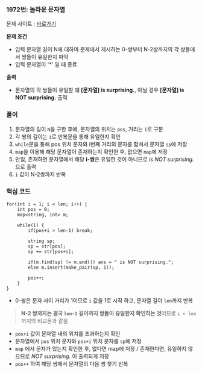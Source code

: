 ### 1972번: 놀라운 문자열

문제 사이트 : [바로가기](https://www.acmicpc.net/problem/1972)

**문제 조건**
- 입력 문자열 길이 N에 대하여 문제에서 제시하는 0-쌍부터 N-2쌍까지의 각 쌍들에서 쌍들이 유일한지 파악
- 입력 문자열이 '*' 일 때 종료 

**출력**  
- 문자열의 각 쌍들이 유일할 떄 **[문자열] is surprising.**, 아닐 경우 **[문자열] is NOT surprising.** 출력

### 풀이
1. 문자열의 길이 `N`을 구한 후에, 문자열의 위치는 `pos`, 거리는 `i`로 구분
2. 각 쌍의 길이는 `i`로 반복문을 통해 유일한지 확인
3. `while`문을 통해 pos 위치 문자와 i번째 거리의 문자를 합쳐서 문자열 `sp`에 저장
4. `map`을 이용해 해당 문자열이 존재하는지 확인한 후, 없으면 `map`에 저장
5. 만일, 존재하면 문자열에서 해당 **i-쌍**은 유일한 것이 아니므로 _is NOT surprising._ 으로 출력
6. `i` 값이 N-2쌍까지 반복   

### 핵심 코드

```
for(int i = 1; i < len; i++) {
    int pos = 0;
    map<string, int> m;
    
    while(1) {
        if(pos+i > len-1) break;
        
        string sp;
        sp = str[pos];
        sp += str[pos+i];

        if(m.find(sp) != m.end()) ans = " is NOT surprising.";
        else m.insert(make_pair(sp, 1));
        
        pos++;
    }
}

```
- 0-쌍은 문자 사이 거리가 1이므로 `i` 값을 1로 시작 하고, 문자열 길이 `len`까지 반복 
> **N-2 쌍까지는 결국 `len-1` 길이까지 쌍들이 유일한지 확인하는 것**이므로 `i < len` 까지의 비교문과 같음
- `pos+i` 값이 문자열 내의 위치를 초과하는지 확인
- 문자열에서 `pos` 위치 문자와 `pos+i` 위치 문자를 `sp`에 저장
- `map` 에서 문자가 있는지 확인한 후, 없다면 map에 저장 / 존재한다면, 유일하지 않으므로 _NOT surprising._ 이 출력되게 저장
- `pos++` 하여 해당 쌍에서 문자열의 다음 쌍 찾기 반복
